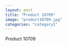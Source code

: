 ```yaml
---
layout: post
title: "Product 10709"
image: "product10709.jpg"
categories: "category1"
---
```

Product 10709
